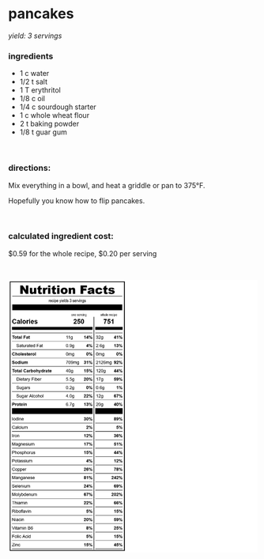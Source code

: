 # pancakes
*yield: 3 servings*

### ingredients
- 1 c water
- 1/2 t salt
- 1 T erythritol
- 1/8 c oil
- 1/4 c sourdough starter
- 1 c whole wheat flour
- 2 t baking powder
- 1/8 t guar gum

<br>

### directions:

Mix everything in a bowl, and heat a griddle or pan to 375°F.

Hopefully you know how to flip pancakes.


<br>

### calculated ingredient cost:

$0.59 for the whole recipe, $0.20 per serving

<br>

![pancakes nutrition facts](../../source/nutrition/nutrition_labels/pancakes/nutrition_facts.png)